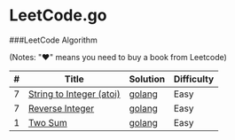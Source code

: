LeetCode.go
========

###LeetCode Algorithm

(Notes: "&hearts;" means you need to buy a book from Leetcode)


| # | Title | Solution | Difficulty |
|---| ----- | -------- | ---------- |
|7|[String to Integer (atoi)](https://leetcode.com/problems/string-to-integer-atoi/)  | [golang](.//string_to_integer/atoi.go)|Easy|
|7|[Reverse Integer](https://leetcode.com/problems/reverse-integer/)  | [golang](.//reverse_integer/reverse_integer.go)|Easy|
|1|[Two Sum](https://leetcode.com/problems/two-sum/)  | [golang](.//two_num/two_num.go)|Easy|
